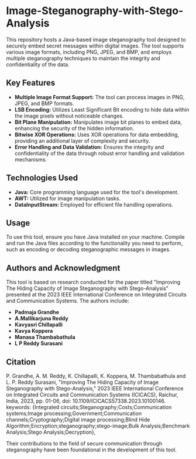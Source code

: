 # Image-Steganography-with-Stego-Analysis
This repository hosts a Java-based image steganography tool designed to securely embed secret messages within digital images. The tool supports various image formats, including PNG, JPEG, and BMP, and employs multiple steganography techniques to maintain the integrity and confidentiality of the data.

## Key Features
- **Multiple Image Format Support:** The tool can process images in PNG, JPEG, and BMP formats.
- **LSB Encoding:** Utilizes Least Significant Bit encoding to hide data within the image pixels without noticeable changes.
- **Bit Plane Manipulation:** Manipulates image bit planes to embed data, enhancing the security of the hidden information.
- **Bitwise XOR Operations:** Uses XOR operations for data embedding, providing an additional layer of complexity and security.
- **Error Handling and Data Validation:** Ensures the integrity and confidentiality of the data through robust error handling and validation mechanisms.

## Technologies Used
- **Java:** Core programming language used for the tool's development.
- **AWT:** Utilized for image manipulation tasks.
- **DataInputStream:** Employed for efficient file handling operations.

## Usage
To use this tool, ensure you have Java installed on your machine. Compile and run the Java files according to the functionality you need to perform, such as encoding or decoding steganographic messages in images.

## Authors and Acknowledgment
This tool is based on research conducted for the paper titled "Improving The Hiding Capacity of Image Steganography with Stego-Analysis" presented at the 2023 IEEE International Conference on Integrated Circuits and Communication Systems. The authors include:
- **Padmaja Grandhe**
- **A.Mallikarjuna Reddy**
- **Kavyasri Chillapalli**
- **Kavya Koppera**
- **Manasa Thambabathula**
- **L P Reddy Surasani**

## Citation
P. Grandhe, A. M. Reddy, K. Chillapalli, K. Koppera, M. Thambabathula and L. P. Reddy Surasani, "Improving The Hiding Capacity of Image Steganography with Stego-Analysis," 2023 IEEE International Conference on Integrated Circuits and Communication Systems (ICICACS), Raichur, India, 2023, pp. 01-06, doi: 10.1109/ICICACS57338.2023.10100146. keywords: {Integrated circuits;Steganography;Costs;Communication systems;Image processing;Government;Communication channels;Cryptography;Digital image processing;Blind Hide Algorithm;Encryption;steganography;stego-image;Bulk Analysis;Benchmark Analysis;Stego Analysis;Decryption},

Their contributions to the field of secure communication through steganography have been foundational in the development of this tool.

